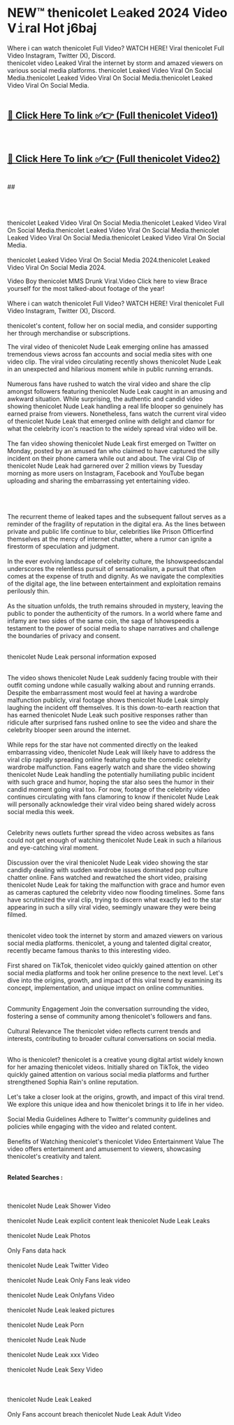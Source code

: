 
# NEW™ thenicolet L𝚎aked 2024 Video V𝚒ral Hot j6baj

Where i can watch thenicolet Full Video? WATCH HERE! Viral thenicolet Full Video Instagram, Twitter (X), Discord. <br>
thenicolet video Leaked Viral the internet by storm and amazed viewers on various social media platforms. thenicolet Leaked Video Viral On Social Media.thenicolet Leaked Video Viral On Social Media.thenicolet Leaked Video Viral On Social Media.<br>
 <br>

##  <a href="https://clipsfans.site?title=thenicolet&ref=git">🔴 Click Here To link ✅👉 (Full thenicolet Video1) </a><br>
  <br>

##  <a href="https://clipsfans.site?title=thenicolet&ref=git">🔴 Click Here To link ✅👉 (Full thenicolet Video2)</a><br>
  <br>
  ##


  <br>

  <br>

<br><br>
thenicolet Leaked Video Viral On Social Media.thenicolet Leaked Video Viral On Social Media.thenicolet Leaked Video Viral On Social Media.thenicolet Leaked Video Viral On Social Media.thenicolet Leaked Video Viral On Social Media.
<br><br>
thenicolet Leaked Video Viral On Social Media 2024.thenicolet Leaked Video Viral On Social Media 2024.


Video Boy thenicolet MMS Drunk Viral.Video Click here to view Brace yourself for the most talked-about footage of the year!
<br><br>
Where i can watch thenicolet Full Video? WATCH HERE! Viral thenicolet Full Video Instagram, Twitter (X), Discord.
<br><br>
thenicolet's content, follow her on social media, and consider supporting her through merchandise or subscriptions.


The viral video of thenicolet Nude Leak emerging online has amassed tremendous views across fan accounts and social media sites with one video clip. The viral video circulating recently shows thenicolet Nude Leak in an unexpected and hilarious moment while in public running errands.
<br><br>
Numerous fans have rushed to watch the viral video and share the clip amongst followers featuring thenicolet Nude Leak caught in an amusing and awkward situation. While surprising, the authentic and candid video showing thenicolet Nude Leak handling a real life blooper so genuinely has earned praise from viewers. Nonetheless, fans watch the current viral video of thenicolet Nude Leak that emerged online with delight and clamor for what the celebrity icon's reaction to the widely spread viral video will be.
<br><br>
The fan video showing thenicolet Nude Leak first emerged on Twitter on Monday, posted by an amused fan who claimed to have captured the silly incident on their phone camera while out and about. The viral Clip of thenicolet Nude Leak had garnered over 2 million views by Tuesday morning as more users on Instagram, Facebook and YouTube began uploading and sharing the embarrassing yet entertaining video.
<br><br>


<br><br>
The recurrent theme of leaked tapes and the subsequent fallout serves as a reminder of the fragility of reputation in the digital era. As the lines between private and public life continue to blur, celebrities like Prison Officerfind themselves at the mercy of internet chatter, where a rumor can ignite a firestorm of speculation and judgment.
<br><br>
In the ever evolving landscape of celebrity culture, the Ishowspeedscandal underscores the relentless pursuit of sensationalism, a pursuit that often comes at the expense of truth and dignity. As we navigate the complexities of the digital age, the line between entertainment and exploitation remains perilously thin.
<br><br>
As the situation unfolds, the truth remains shrouded in mystery, leaving the public to ponder the authenticity of the rumors. In a world where fame and infamy are two sides of the same coin, the saga of Ishowspeedis a testament to the power of social media to shape narratives and challenge the boundaries of privacy and consent.
<br><br>





thenicolet Nude Leak personal information exposed
<br><br>



The video shows thenicolet Nude Leak suddenly facing trouble with their outfit coming undone while casually walking about and running errands. Despite the embarrassment most would feel at having a wardrobe malfunction publicly, viral footage shows thenicolet Nude Leak simply laughing the incident off themselves. It is this down-to-earth reaction that has earned thenicolet Nude Leak such positive responses rather than ridicule after surprised fans rushed online to see the video and share the celebrity blooper seen around the internet.
<br><br>
While reps for the star have not commented directly on the leaked embarrassing video, thenicolet Nude Leak will likely have to address the viral clip rapidly spreading online featuring quite the comedic celebrity wardrobe malfunction. Fans eagerly watch and share the video showing thenicolet Nude Leak handling the potentially humiliating public incident with such grace and humor, hoping the star also sees the humor in their candid moment going viral too. For now, footage of the celebrity video continues circulating with fans clamoring to know if thenicolet Nude Leak will personally acknowledge their viral video being shared widely across social media this week.
<br><br>

Celebrity news outlets further spread the video across websites as fans could not get enough of watching thenicolet Nude Leak in such a hilarious and eye-catching viral moment.
<br><br>
Discussion over the viral thenicolet Nude Leak video showing the star candidly dealing with sudden wardrobe issues dominated pop culture chatter online. Fans watched and rewatched the short video, praising thenicolet Nude Leak for taking the malfunction with grace and humor even as cameras captured the celebrity video now flooding timelines. Some fans have scrutinized the viral clip, trying to discern what exactly led to the star appearing in such a silly viral video, seemingly unaware they were being filmed.
<br><br>


thenicolet video took the internet by storm and amazed viewers on various social media platforms. thenicolet, a young and talented digital creator, recently became famous thanks to this interesting video.
<br><br>
First shared on TikTok, thenicolet video quickly gained attention on other social media platforms and took her online presence to the next level. Let's dive into the origins, growth, and impact of this viral trend by examining its concept, implementation, and unique impact on online communities.
<br><br>

Community Engagement Join the conversation surrounding the video, fostering a sense of community among thenicolet's followers and fans.
<br><br>
Cultural Relevance The thenicolet video reflects current trends and interests, contributing to broader cultural conversations on social media.
<br><br>




Who is thenicolet? thenicolet is a creative young digital artist widely known for her amazing thenicolet videos. Initially shared on TikTok, the video quickly gained attention on various social media platforms and further strengthened Sophia Rain's online reputation.
<br><br>
Let's take a closer look at the origins, growth, and impact of this viral trend. We explore this unique idea and how thenicolet brings it to life in her video.
<br><br>
Social Media Guidelines Adhere to Twitter's community guidelines and policies while engaging with the video and related content.
<br><br>
Benefits of Watching thenicolet's thenicolet Video Entertainment Value The video offers entertainment and amusement to viewers, showcasing thenicolet's creativity and talent.
<br><br>




<strong>Related Searches :</strong>

<br><br>
thenicolet Nude Leak Shower Video
<br><br>
thenicolet Nude Leak explicit content leak
thenicolet Nude Leak Leaks
<br><br>
thenicolet Nude Leak Photos
<br><br>
Only Fans data hack
<br><br>
thenicolet Nude Leak Twitter Video
<br><br>
thenicolet Nude Leak Only Fans leak video
<br><br>
thenicolet Nude Leak Onlyfans Video
<br><br>
thenicolet Nude Leak leaked pictures
<br><br>
thenicolet Nude Leak Porn
<br><br>
thenicolet Nude Leak Nude
<br><br>
thenicolet Nude Leak xxx Video
<br><br>
thenicolet Nude Leak Sexy Video
<br><br>
<br><br>
thenicolet Nude Leak Leaked
<br><br>
Only Fans account breach
thenicolet Nude Leak Adult Video
<br><br>